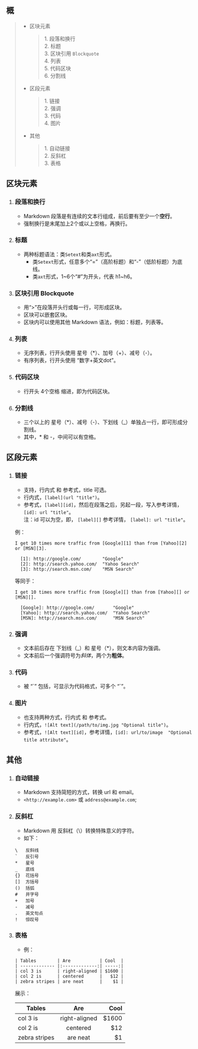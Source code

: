 ## 概
>	- 区块元素  
>		>	1\. 段落和换行  
>			2\. 标题  
>			3\. 区块引用 `Blockquote`  
>			4\. 列表  
>			5\. 代码区块  
>			6\. 分割线
>
>	- 区段元素  
>		>	1\. 链接  
>			2\. 强调  
>			3\. 代码  
>			4\. 图片
>
>	- 其他  
>		>	1\. 自动链接  
>			2\. 反斜杠  
>			3\. 表格


## 区块元素
1. ### 段落和换行
	- Markdown 段落是有连续的文本行组成，前后要有至少一个**空行**。
	- 强制换行是末尾加上2个或以上空格，再换行。

2. ### 标题
	- 两种标题语法：类`Setext`和类`axt`形式。  
		+ 类`Setext`形式，任意多个“=”（高阶标题）和“-”（低阶标题）为底线。
		+ 类`axt`形式，1\~6个“#”为开头，代表 h1\~h6。

3. ### 区块引用 Blockquote
	- 用“>”在段落开头行或每一行，可形成区块。
	- 区块可以嵌套区块。
	- 区块内可以使用其他 Markdown 语法，例如：标题，列表等。

4. ### 列表
	- 无序列表，行开头使用 星号（*）、加号（+）、减号（-）。
	- 有序列表，行开头使用 “数字+英文dot”。

5. ### 代码区块
	- 行开头 4个空格 缩进，即为代码区块。

6. ### 分割线
	- 三个以上的 星号（*）、减号（-）、下划线（_）单独占一行，即可形成分割线。
	- 其中，* 和 -，中间可以有空格。

## 区段元素
1. ### 链接
	- 支持，行内式 和 参考式，title 可选。
	- 行内式，`[label](url "title")`。
	- 参考式，`[label][id]`，然后在段落之后，另起一段，写入参考详情，`[id]: url "title"`。  
		注：id 可以为空，即， `[label][]`  参考详情， `[label]: url "title"`。  

	例：
	```
	I get 10 times more traffic from [Google][1] than from [Yahoo][2] or [MSN][3].

	  [1]: http://google.com/        "Google"
	  [2]: http://search.yahoo.com/  "Yahoo Search"
	  [3]: http://search.msn.com/    "MSN Search"
	```
	等同于：
	```
	I get 10 times more traffic from [Google][] than from [Yahoo][] or [MSN][].

	  [Google]: http://google.com/       "Google"
	  [Yahoo]: http://search.yahoo.com/  "Yahoo Search"
	  [MSN]: http://search.msn.com/      "MSN Search"
	```

2. ### 强调
	- 文本前后存在 下划线（_）和 星号（*），则文本内容为强调。
	- 文本前后一个强调符号为*斜体*，两个为**粗体**。

3. ### 代码
	- 被 “\`” 包括，可显示为代码格式，可多个 “\`”。

4. ### 图片
	- 也支持两种方式，行内式 和 参考式。
	- 行内式，`![Alt text](/path/to/img.jpg "Optional title")`。
	- 参考式，`![Alt text][id]`，参考详情，`[id]: url/to/image  "Optional title attribute"`。

## 其他
1. ### 自动链接
	- Markdown 支持简短的方式，转换 url 和 email。
	- `<http://example.com>` 或 `address@example.com`;

2. ### 反斜杠
	- Markdown 用 反斜杠（\）转换特殊意义的字符。
	- 如下：  
	```
	\   反斜线
	`   反引号
	*   星号
	_   底线
	{}  花括号
	[]  方括号
	()  括弧
	#   井字号
	+   加号
	-   减号
	.   英文句点
	!   惊叹号
	```
3. ### 表格
	- 例：
	```
	| Tables        | Are           | Cool  |
	| ------------- |:-------------:| -----:|
	| col 3 is      | right-aligned | $1600 |
	| col 2 is      | centered      |   $12 |
	| zebra stripes | are neat      |    $1 |
	```
	展示：

	| Tables        | Are           | Cool  |
	| ------------- |:-------------:| -----:|
	| col 3 is      | right-aligned | $1600 |
	| col 2 is      | centered      |   $12 |
	| zebra stripes | are neat      |    $1 |








